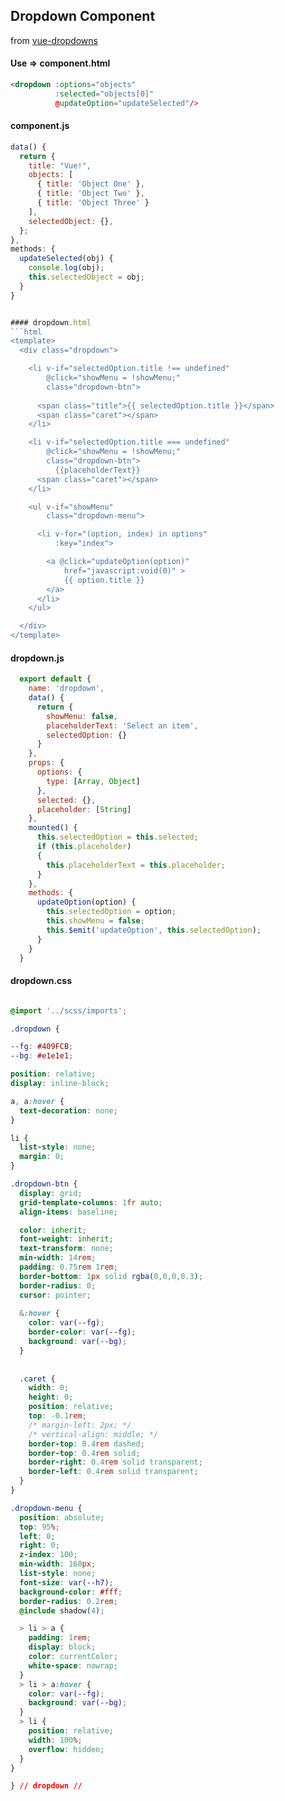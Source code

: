 ## Dropdown Component

from [vue-dropdowns](https://github.com/mikerodham/vue-dropdowns)


#### Use => component.html
```html
<dropdown :options="objects" 
          :selected="objects[0]" 
          @updateOption="updateSelected"/>
```

#### component.js
```js
data() {
  return {
    title: "Vue!",
    objects: [
      { title: 'Object One' },
      { title: 'Object Two' },
      { title: 'Object Three' }
    ],
    selectedObject: {},
  };
},
methods: {
  updateSelected(obj) {
    console.log(obj);
    this.selectedObject = obj;
  }
}


#### dropdown.html
```html
<template>
  <div class="dropdown">

    <li v-if="selectedOption.title !== undefined"
        @click="showMenu = !showMenu;" 
        class="dropdown-btn">
          
      <span class="title">{{ selectedOption.title }}</span>
      <span class="caret"></span>
    </li>

    <li v-if="selectedOption.title === undefined"
        @click="showMenu = !showMenu;" 
        class="dropdown-btn">
          {{placeholderText}}
      <span class="caret"></span>
    </li>

    <ul v-if="showMenu"
        class="dropdown-menu">

      <li v-for="(option, index) in options" 
          :key="index">

        <a @click="updateOption(option)"
            href="javascript:void(0)" >
            {{ option.title }}
        </a>
      </li>
    </ul>

  </div>
</template>
```

#### dropdown.js
```js
  export default {
    name: 'dropdown',
    data() {
      return {
        showMenu: false,
        placeholderText: 'Select an item',
        selectedOption: {}
      }
    },
    props: {
      options: {
        type: [Array, Object]
      },
      selected: {},
      placeholder: [String]
    },
    mounted() {
      this.selectedOption = this.selected;
      if (this.placeholder)
      {
        this.placeholderText = this.placeholder;
      }
    },
    methods: {
      updateOption(option) {
        this.selectedOption = option;
        this.showMenu = false;
        this.$emit('updateOption', this.selectedOption);
      }
    }
  }
  ```
  
  #### dropdown.css
  ```css
  
@import '../scss/imports';

.dropdown {

  --fg: #409FCB;
  --bg: #e1e1e1;

  position: relative;
  display: inline-block;

  a, a:hover {
    text-decoration: none;
  }
  
  li {
    list-style: none;
    margin: 0;
  }

  .dropdown-btn {
    display: grid;
    grid-template-columns: 1fr auto;
    align-items: baseline;

    color: inherit;
    font-weight: inherit;
    text-transform: none;
    min-width: 14rem;
    padding: 0.75rem 1rem;
    border-bottom: 1px solid rgba(0,0,0,0.3);
    border-radius: 0;
    cursor: pointer;
    
    &:hover {
      color: var(--fg);
      border-color: var(--fg);
      background: var(--bg);
    }
    
    
    .caret {
      width: 0;
      height: 0;
      position: relative;
      top: -0.1rem;
      /* margin-left: 2px; */
      /* vertical-align: middle; */
      border-top: 0.4rem dashed;
      border-top: 0.4rem solid;
      border-right: 0.4rem solid transparent;
      border-left: 0.4rem solid transparent;
    }
  }

  .dropdown-menu {
    position: absolute;
    top: 95%;
    left: 0;
    right: 0;
    z-index: 100;
    min-width: 160px;
    list-style: none;
    font-size: var(--h7);
    background-color: #fff;
    border-radius: 0.2rem;
    @include shadow(4);
  
    > li > a {
      padding: 1rem;
      display: block;
      color: currentColor;
      white-space: nowrap;
    }
    > li > a:hover {
      color: var(--fg);
      background: var(--bg);
    }
    > li {      
      position: relative;
      width: 100%;
      overflow: hidden;
    }
  }
  
} // dropdown //
  ```
